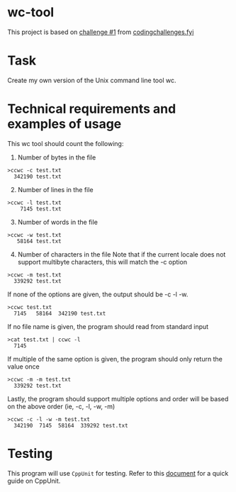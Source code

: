 # wc-tool
This project is based on [challenge #1](https://codingchallenges.fyi/challenges/challenge-wc/) from [codingchallenges.fyi](https://codingchallenges.fyi/)

# Task
Create my own version of the Unix command line tool wc.

# Technical requirements and examples of usage
This wc tool should count the following:
1) Number of bytes in the file
```
>ccwc -c test.txt
  342190 test.txt
```
2) Number of lines in the file
```
>ccwc -l test.txt
    7145 test.txt
```
3) Number of words in the file
```
>ccwc -w test.txt
   58164 test.txt
```
4) Number of characters in the file
Note that if the current locale does not support multibyte characters, this will match the -c option
```
>ccwc -m test.txt
  339292 test.txt
```

If none of the options are given, the output should be -c -l -w.
```
>ccwc test.txt
  7145   58164  342190 test.txt
```

If no file name is given, the program should read from standard input
```
>cat test.txt | ccwc -l
  7145
```

If multiple of the same option is given, the program should only return the value once
```
>ccwc -m -m test.txt
  339292 test.txt
```

Lastly, the program should support multiple options and order will be based on the above order (ie, -c, -l, -w, -m)
```
>ccwc -c -l -w -m test.txt
  342190  7145  58164  339292 test.txt
```

# Testing
This program will use `CppUnit` for testing. Refer to this [document](https://www.comp.nus.edu.sg/~cs3201/Tools-Lab/cppunit.html) for a quick guide on CppUnit.
